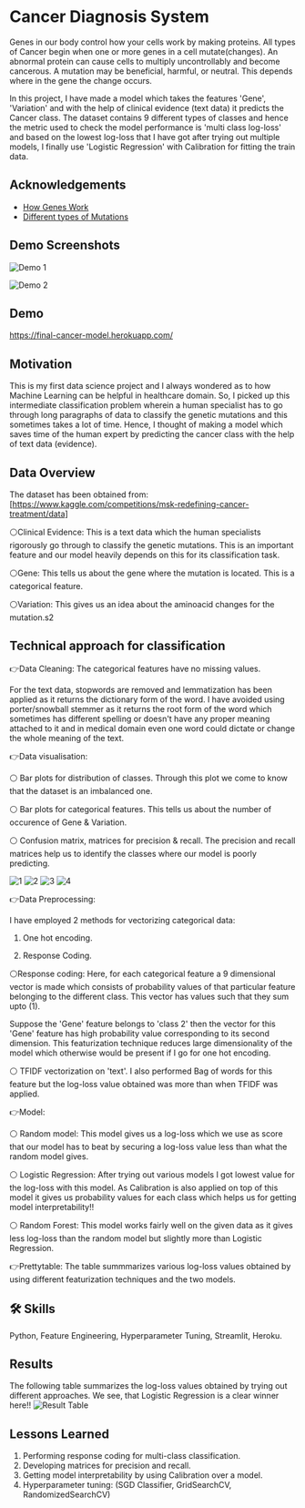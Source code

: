 
# Cancer Diagnosis System

Genes in our body control how your cells work by making proteins.
All types of Cancer begin when one or more genes in a cell mutate(changes).
An abnormal protein can cause cells to multiply uncontrollably and become cancerous. A mutation may be beneficial, harmful, or neutral. This depends where in the gene the change occurs.

In this project, I have made a model which takes the features 'Gene', 'Variation' and with the help of clinical evidence (text data) it
predicts the Cancer class. The dataset contains 9 different types of classes and hence the metric used to check the model
performance is 'multi class log-loss' and based on the lowest log-loss that I have got after
trying out multiple models, I finally use 'Logistic Regression' with Calibration for fitting the train data.  

## Acknowledgements

 - [How Genes Work](https://www.cancer.net/navigating-cancer-care/cancer-basics/genetics/genetics-cancer)
 - [Different types of Mutations](https://www.youtube.com/watch?v=qxXRKVompI8)



## Demo Screenshots

![Demo 1](c1.PNG)

![Demo 2](c3.PNG)




## Demo

https://final-cancer-model.herokuapp.com/



## Motivation

This is my first data science project and I always wondered as to how Machine Learning 
can be helpful in healthcare domain. So, I picked up this intermediate classification problem wherein a human
specialist has to go through long paragraphs of data to classify the genetic mutations and this sometimes takes a lot of time.
Hence, I thought of making a model which saves time of the human expert by predicting the cancer class with the help of text data (evidence).

## Data Overview

The dataset has been obtained from: [https://www.kaggle.com/competitions/msk-redefining-cancer-treatment/data]

⚪Clinical Evidence: This is a text data which the human specialists rigorously go through to classify the genetic mutations.
This is an important feature and our model heavily depends on this for its classification task.

⚪Gene: This tells us about the gene where the mutation is located. This is a categorical feature.

⚪Variation: This gives us an idea about the aminoacid changes for the mutation.s2
## Technical approach for classification

👉Data Cleaning: The categorical features have no missing values.

For the text data, stopwords are removed and lemmatization has been applied as it returns the dictionary form of the word.
I have avoided using porter/snowball stemmer as it returns the root form of the word which sometimes has different spelling or doesn't have 
any proper meaning attached to it and in medical domain even one word could dictate or
change the whole meaning of the text.

👉Data visualisation:

⚪ Bar plots for distribution of classes. Through this plot we come to know that the
dataset is an imbalanced one.

⚪ Bar plots for categorical features. This tells us about the number of occurence of Gene & Variation.

⚪ Confusion matrix, matrices for precision & recall. The precision and recall matrices help us to identify the classes where
our model is poorly predicting.

![1](precision.PNG)
![2](precision2.PNG)
![3](recall.PNG)
![4](recall2.PNG)

👉Data Preprocessing:

I have employed 2 methods for vectorizing categorical data:

1) One hot encoding.

2) Response Coding.

⚪Response coding: Here, for each categorical feature a 9 dimensional vector is made
which consists of probability values of that particular feature belonging to the different class. This vector has values such that they sum upto (1).

Suppose the 'Gene' feature belongs to 'class 2' then the vector for this 'Gene' feature has high probability value
corresponding to its second dimension.
This featurization technique reduces large dimensionality of the model which otherwise would be present if I go for one hot encoding.

⚪ TFIDF vectorization on 'text'. I also performed Bag of words for this feature but the log-loss value obtained was more than when TFIDF was applied. 

👉Model:

⚪ Random model: This model gives us a log-loss which we use as score that our model has to beat
by securing a log-loss value less than what the random model gives.

⚪ Logistic Regression: After trying out various models I got lowest value for the log-loss with this model. 
As Calibration is also applied on top of this model it gives us probability values for each class which helps us for getting model interpretability!!

⚪ Random Forest: This model works fairly well on the given data as it gives less log-loss than the random model but slightly more than
Logistic Regression.

👉Prettytable: The table summmarizes various log-loss values obtained by using different featurization techniques and 
the two models.

## 🛠 Skills
Python, Feature Engineering, Hyperparameter Tuning, Streamlit, Heroku.


## Results
The following table summarizes the log-loss values obtained by trying out different approaches. We see, that Logistic Regression is a clear winner here!!
![Result Table](result.PNG)
## Lessons Learned

1) Performing response coding for multi-class classification.
2) Developing matrices for precision and recall.
3) Getting model interpretability by using Calibration over a model.
4) Hyperparameter tuning:
(SGD Classifier, GridSearchCV, RandomizedSearchCV)      

 


